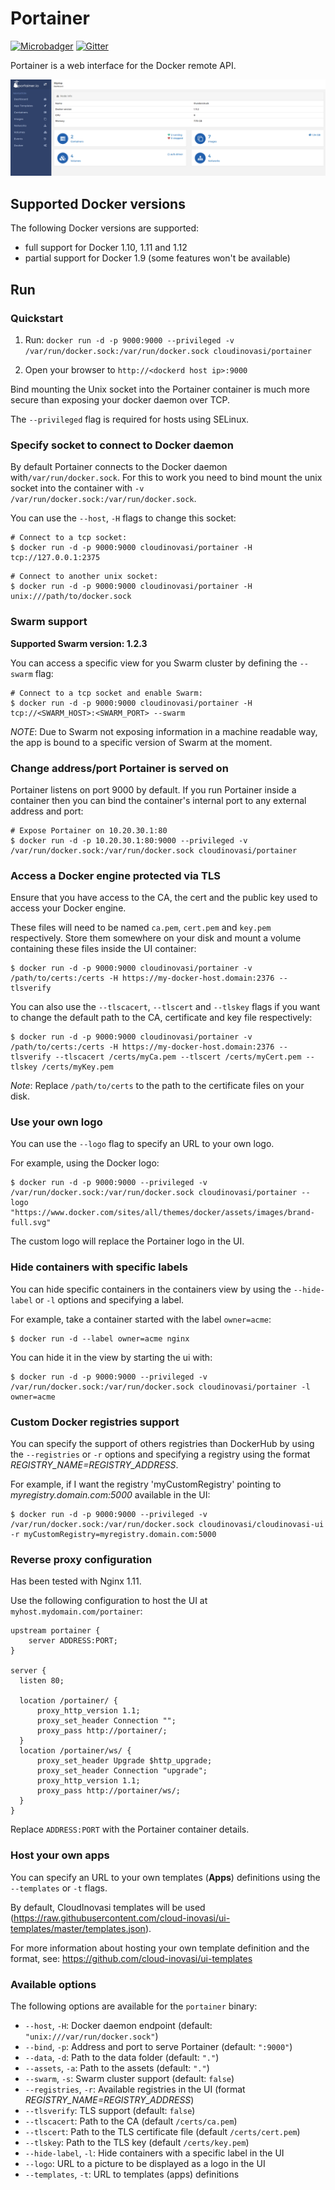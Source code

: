 # Portainer

[![Microbadger](https://images.microbadger.com/badges/image/cloudinovasi/portainer.svg)](http://microbadger.com/images/cloudinovasi/portainer "Image size")
[![Gitter](https://badges.gitter.im/portainer/Lobby.svg)](https://gitter.im/portainer/Lobby?utm_source=badge&utm_medium=badge&utm_campaign=pr-badge)

Portainer is a web interface for the Docker remote API.

![Dashboard](/dashboard.png)

## Supported Docker versions

The following Docker versions are supported:

* full support for Docker 1.10, 1.11 and 1.12
* partial support for Docker 1.9 (some features won't be available)

## Run

### Quickstart

1. Run: `docker run -d -p 9000:9000 --privileged -v /var/run/docker.sock:/var/run/docker.sock cloudinovasi/portainer`

2. Open your browser to `http://<dockerd host ip>:9000`

Bind mounting the Unix socket into the Portainer container is much more secure than exposing your docker daemon over TCP.

The `--privileged` flag is required for hosts using SELinux.

### Specify socket to connect to Docker daemon

By default Portainer connects to the Docker daemon with`/var/run/docker.sock`. For this to work you need to bind mount the unix socket into the container with `-v /var/run/docker.sock:/var/run/docker.sock`.

You can use the `--host`, `-H` flags to change this socket:

```
# Connect to a tcp socket:
$ docker run -d -p 9000:9000 cloudinovasi/portainer -H tcp://127.0.0.1:2375
```

```
# Connect to another unix socket:
$ docker run -d -p 9000:9000 cloudinovasi/portainer -H unix:///path/to/docker.sock
```

### Swarm support

**Supported Swarm version: 1.2.3**

You can access a specific view for you Swarm cluster by defining the `--swarm` flag:

```
# Connect to a tcp socket and enable Swarm:
$ docker run -d -p 9000:9000 cloudinovasi/portainer -H tcp://<SWARM_HOST>:<SWARM_PORT> --swarm
```

*NOTE*: Due to Swarm not exposing information in a machine readable way, the app is bound to a specific version of Swarm at the moment.

### Change address/port Portainer is served on
Portainer listens on port 9000 by default. If you run Portainer inside a container then you can bind the container's internal port to any external address and port:

```
# Expose Portainer on 10.20.30.1:80
$ docker run -d -p 10.20.30.1:80:9000 --privileged -v /var/run/docker.sock:/var/run/docker.sock cloudinovasi/portainer
```

### Access a Docker engine protected via TLS

Ensure that you have access to the CA, the cert and the public key used to access your Docker engine.  

These files will need to be named `ca.pem`, `cert.pem` and `key.pem` respectively. Store them somewhere on your disk and mount a volume containing these files inside the UI container:

```
$ docker run -d -p 9000:9000 cloudinovasi/portainer -v /path/to/certs:/certs -H https://my-docker-host.domain:2376 --tlsverify
```

You can also use the `--tlscacert`, `--tlscert` and `--tlskey` flags if you want to change the default path to the CA, certificate and key file respectively:

```
$ docker run -d -p 9000:9000 cloudinovasi/portainer -v /path/to/certs:/certs -H https://my-docker-host.domain:2376 --tlsverify --tlscacert /certs/myCa.pem --tlscert /certs/myCert.pem --tlskey /certs/myKey.pem
```

*Note*: Replace `/path/to/certs` to the path to the certificate files on your disk.

### Use your own logo

You can use the `--logo` flag to specify an URL to your own logo.

For example, using the Docker logo:

```
$ docker run -d -p 9000:9000 --privileged -v /var/run/docker.sock:/var/run/docker.sock cloudinovasi/portainer --logo "https://www.docker.com/sites/all/themes/docker/assets/images/brand-full.svg"
```

The custom logo will replace the Portainer logo in the UI.

### Hide containers with specific labels

You can hide specific containers in the containers view by using the `--hide-label` or `-l` options and specifying a label.

For example, take a container started with the label `owner=acme`:

```
$ docker run -d --label owner=acme nginx
```

You can hide it in the view by starting the ui with:

```
$ docker run -d -p 9000:9000 --privileged -v /var/run/docker.sock:/var/run/docker.sock cloudinovasi/portainer -l owner=acme
```

### Custom Docker registries support

You can specify the support of others registries than DockerHub by using the `--registries` or `-r` options and specifying a registry using the format *REGISTRY_NAME=REGISTRY_ADDRESS*.

For example, if I want the registry 'myCustomRegistry' pointing to *myregistry.domain.com:5000* available in the UI:

```
$ docker run -d -p 9000:9000 --privileged -v /var/run/docker.sock:/var/run/docker.sock cloudinovasi/cloudinovasi-ui -r myCustomRegistry=myregistry.domain.com:5000
```

### Reverse proxy configuration

Has been tested with Nginx 1.11.

Use the following configuration to host the UI at `myhost.mydomain.com/portainer`:

```nginx
upstream portainer {
    server ADDRESS:PORT;
}

server {
  listen 80;

  location /portainer/ {
      proxy_http_version 1.1;
      proxy_set_header Connection "";
      proxy_pass http://portainer/;
  }
  location /portainer/ws/ {
      proxy_set_header Upgrade $http_upgrade;
      proxy_set_header Connection "upgrade";
      proxy_http_version 1.1;
      proxy_pass http://portainer/ws/;
  }
}
```

Replace `ADDRESS:PORT` with the Portainer container details.

### Host your own apps

You can specify an URL to your own templates (**Apps**) definitions using the `--templates` or `-t` flags.

By default, CloudInovasi templates will be used (https://raw.githubusercontent.com/cloud-inovasi/ui-templates/master/templates.json).

For more information about hosting your own template definition and the format, see: https://github.com/cloud-inovasi/ui-templates

### Available options

The following options are available for the `portainer` binary:

* `--host`, `-H`: Docker daemon endpoint (default: `"unix:///var/run/docker.sock"`)
* `--bind`, `-p`: Address and port to serve Portainer (default: `":9000"`)
* `--data`, `-d`: Path to the data folder (default: `"."`)
* `--assets`, `-a`: Path to the assets (default: `"."`)
* `--swarm`, `-s`: Swarm cluster support (default: `false`)
* `--registries`, `-r`: Available registries in the UI (format *REGISTRY_NAME=REGISTRY_ADDRESS*)
* `--tlsverify`: TLS support (default: `false`)
* `--tlscacert`: Path to the CA (default `/certs/ca.pem`)
* `--tlscert`: Path to the TLS certificate file (default `/certs/cert.pem`)
* `--tlskey`: Path to the TLS key (default `/certs/key.pem`)
* `--hide-label`, `-l`: Hide containers with a specific label in the UI
* `--logo`: URL to a picture to be displayed as a logo in the UI
* `--templates`, `-t`: URL to templates (apps) definitions
